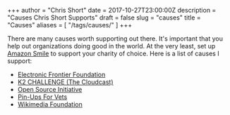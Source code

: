 +++
author = "Chris Short"
date = 2017-10-27T23:00:00Z
description = "Causes Chris Short Supports"
draft = false
slug = "causes"
title = "Causes"
aliases = [
    "/tags/causes/"
]
+++

There are many causes worth supporting out there. It's important that you help out organizations doing good in the world. At the very least, set up [Amazon Smile](https://smile.amazon.com) to support your charity of choice. Here is a list of causes I support:

* [Electronic Frontier Foundation](https://www.eff.org/)
* [K2 CHALLENGE (The Cloudcast)](https://www.crowdrise.com/the-cloudcast1)
* [Open Source Initiative](https://opensource.org/)
* [Pin-Ups For Vets](http://www.pinupsforvets.com/)
* [Wikimedia Foundation](https://wikimediafoundation.org/wiki/Home)